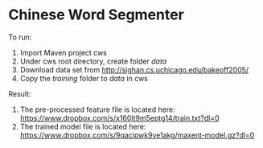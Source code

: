 # Chinese Word Segmenter

To run:
1. Import Maven project cws
2. Under cws root directory, create folder *data*
3. Download data set from http://sighan.cs.uchicago.edu/bakeoff2005/
4. Copy the *training* folder to *data* in cws

Result:
1. The pre-processed feature file is located here: https://www.dropbox.com/s/x160lt9m5eptg14/train.txt?dl=0
2. The trained model file is located here: https://www.dropbox.com/s/9qacipwk9ve1akg/maxent-model.gz?dl=0